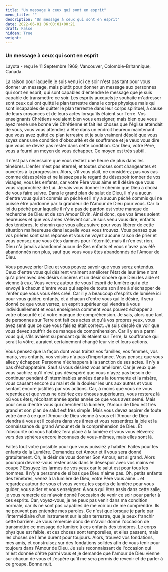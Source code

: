 ```yaml
---
title: "Un message à ceux qui sont en esprit"
menu_title: ""
description: "Un message à ceux qui sont en esprit"
date: 2022-06-01 06:00:01+00:21
draft: False
hidden: True
weight:
---
```

### Un message à ceux qui sont en esprit

Layota - reçu le 11 Septembre 1969, Vancouver, Colombie-Britannique, Canada.

La raison pour laquelle je suis venu ici ce soir n'est pas tant pour vous donner un message, mais plutôt pour donner un message aux personnes qui sont en esprit, qui sont capables d'entendre le message que je suis capable de transmettre ce soir. Les esprits auxquels je souhaite m'adresser sont ceux qui ont quitté le plan terrestre dans le corps physique mais qui sont incapables de quitter le plan terrestre dans leur corps spirituel, à cause de leurs croyances et de leurs actes lorsqu'ils étaient sur Terre. Vos enseignants Chrétiens voulaient bien vous enseigner, mais bien que vous ayez mené une bonne vie Chrétienne et fait les choses que l'église attendait de vous, vous vous attendiez à être dans un endroit heureux maintenant que vous avez quitté ce plan terrestre et je suis vraiment désolé que vous soyez dans une condition d'obscurité et de souffrance et je veux vous dire que vous ne devez pas rester dans cette condition. Car Dieu, votre Père, vous a fourni un moyen de vous échapper. Ce moyen est très subtil. 

Il n'est pas nécessaire que vous restiez une heure de plus dans les ténèbres. L'enfer n'est pas éternel, et toutes choses sont changeantes et ouvertes à la progression. Alors, s'il vous plaît, ne considérez pas vos cas comme désespérés et ne laissez pas le regard du désespoir tomber de vos visages, vous les enfants, car votre Père vous aime et Il désire que vous vous rapprochiez de Lui. Je vais vous donner le chemin que Dieu a choisi de vous faire suivre. Dans le grand plan de salut de Dieu, il n'y a aucun d'entre vous qui ait commis un péché et il n'y a aucun péché commis qui ne puisse être pardonné par la grandeur de l'Amour de Dieu pour vous. Car la loi du péché pour laquelle il n'y a pas de pardon est votre manque de recherche de Dieu et de son Amour Divin. Ainsi donc, que vos âmes soient heureuses et que vos âmes s'élèvent car Je suis venu vous dire, enfants des ténèbres, le chemin que vous allez suivre pour vous libérer de cette situation malheureuse dans laquelle vous vous trouvez. Vous pensez que vos prières sont sans réponse et vous ne voyez aucune raison de prier et vous pensez que vous êtes damnés pour l'éternité, mais il n'en est rien. Dieu n'a jamais abandonné aucun de Ses enfants et vous n'avez pas été abandonnés non plus, sauf que vous vous êtes abandonnés de l'Amour de Dieu.

Vous pouvez prier Dieu et vous pouvez savoir que vous serez entendus. Ceux d'entre vous qui désirent vraiment améliorer l'état de leur âme n'ont qu'à prier avec des désirs sincères et un désir sincère que Dieu les aide et vienne à eux. Vous verrez autour de vous l'esprit de lumière qui a été envoyé à chacun d'entre vous qui aspire de toute son âme à s'échapper de l'enfer que vous vous êtes créé. Car il y a beaucoup d'esprits de lumière ici pour vous guider, enfants, et à chacun d'entre vous qui le désire, il sera donné ce que vous verrez, un esprit supérieur qui viendra à vous individuellement et vous enseignera comment vous pouvez échapper à votre obscurité et à votre manque de compréhension. Je sais, alors que tant de personnes sur Terre ont fait ces actes et qu'à vos propres yeux, vous avez senti que ce que vous faisiez était correct. Je suis désolé de voir que vous devez souffrir de ce manque de compréhension. Car il y en a parmi vous qui, s'ils avaient su pendant qu'ils étaient sur Terre, la souffrance qui serait la vôtre, auraient certainement changé leur vie et leurs actions.

Vous pensez que la façon dont vous traitez vos familles, vos femmes, vos maris, vos enfants, vos voisins n'a pas d'importance. Vous pensez que vous allez y échapper. Personne n'échappera à la sanction de ses actes. Il n'y a pas d'échappatoire. Sauf si vous désirez vous améliorer. Car je veux que vous sachiez qu'il n'est pas désespéré que vous n'ayez pas besoin de continuer pendant d'interminables années dans la tourmente et la misère, vous causant encore du mal et de la douleur les uns aux autres et vous sentant encore justifiés par vos actions. Car, à moins que vous ne vous repentiez et que vous ne désiriez ces choses supérieures, vous resterez là où vous êtes, récoltant année après année ce que vous avez semé. Mais pour ceux d'entre vous qui cherchent la lumière, l'Amour de Dieu est très grand et son plan de salut est très simple. Mais vous devez aspirer de toute votre âme à ce que l'Amour de Dieu vienne à vous et l'Amour de Dieu viendra à vous et il coulera dans vos âmes et vous ressentirez la joie et la connaissance du grand Amour et de la compréhension de Dieu. Et l'obscurité où vous habitez fera place à la lumière et vous vous élèverez vers des sphères encore inconnues de vous-mêmes, mais elles sont là.

Faites tout votre possible pour que vous puissiez y habiter. Faites pour les enfants de la Lumière. Demandez cet Amour et il vous sera donné gratuitement. Oh, le désir de vous donner Son Amour, est si grand. Alors pourquoi devriez-vous rester assis dans le désespoir avec vos mains en coupe ? Essuyez les larmes de vos yeux car le salut est pour tous les hommes. Il n'y a personne de si bas que Dieu n'aime pas. Oh, petits enfants des ténèbres, venez à la lumière de Dieu, votre Père vous aime... et regardez autour de vous et vous verrez les esprits de lumière pour vous guider, vous aider et vous enseigner. A vous qui êtes assis dans cette salle, je vous remercie de m'avoir donné l'occasion de venir ce soir pour parler à ces esprits. Car, voyez-vous, je ne peux pas venir dans ma condition normale, car ils ne sont pas capables de me voir ou de me comprendre. Ils ne peuvent pas entendre mes paroles. Ce n'est que lorsque je parle par l'intermédiaire d'un instrument sur le plan terrestre, que je peux franchir cette barrière. Je vous remercie donc de m'avoir donné l'occasion de transmettre ce message de lumière à ces enfants des ténèbres. Le corps physique est faible, et ces choses sont temporelles, et elles passent, mais les choses de l'âme durent pour toujours. Alors, trouvez vos fondations, mes amis, et construisez sur des fondations solides afin de vous tenir pour toujours dans l'Amour de Dieu. Je suis reconnaissant de l'occasion qui m'est donnée d'être parmi vous et je demande que l'amour de Dieu vienne sur chacun de vous et j'espère qu'il me sera permis de revenir et de parler à ce groupe. Bonne nuit.
